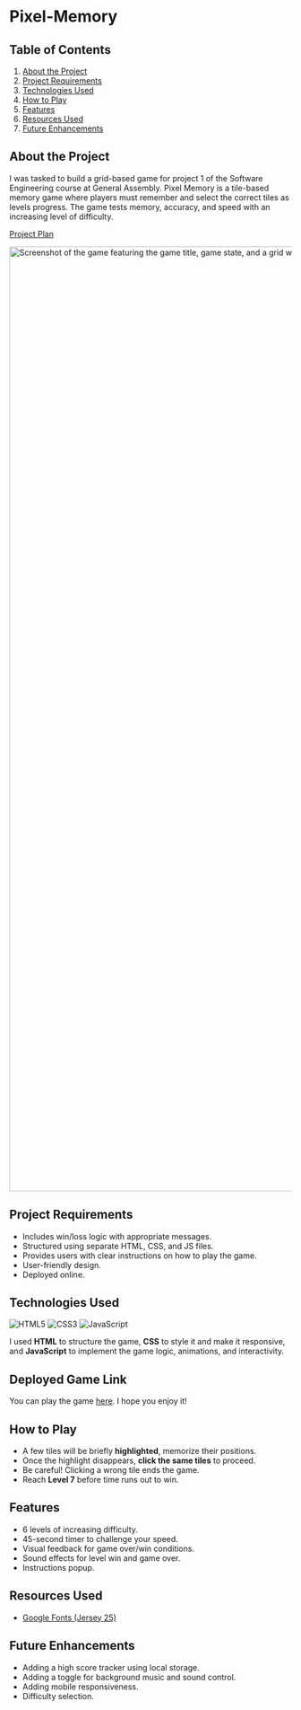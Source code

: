 # Pixel-Memory

## Table of Contents 
1. [About the Project](#about-the-project)  
2. [Project Requirements](#project-requirements)  
3. [Technologies Used](#technologies-used)  
4. [How to Play](#how-to-play)  
5. [Features](#features)  
6. [Resources Used](#resources-used)  
7. [Future Enhancements](#future-enhancements)

## About the Project

I was tasked to build a grid-based game for project 1 of the Software Engineering course at General Assembly. Pixel Memory is a tile-based memory game where players must remember and select the correct tiles as levels progress. The game tests memory, accuracy, and speed with an increasing level of difficulty.

[Project Plan](https://drive.google.com/file/d/1T4fWt54vrFo7DoWW4d_j4ULX6kQmmoRt/view?usp=sharing)

<img width="1346" height="1683" alt="Screenshot of the game featuring the game title, game state, and a grid with highlighted tiles." src="https://github.com/user-attachments/assets/2193ad2f-96ee-41d6-998a-940792f7c848" />

## Project Requirements
- Includes win/loss logic with appropriate messages.
- Structured using separate HTML, CSS, and JS files.
- Provides users with clear instructions on how to play the game.
- User-friendly design.
- Deployed online.

## Technologies Used
![HTML5](https://img.shields.io/badge/HTML5-E34F26?style=for-the-badge&logo=html5&logoColor=white)
![CSS3](https://img.shields.io/badge/CSS3-1572B6?style=for-the-badge&logo=css3&logoColor=white)
![JavaScript](https://img.shields.io/badge/JavaScript-F7DF1E?style=for-the-badge&logo=javascript&logoColor=black)

I used **HTML** to structure the game, **CSS** to style it and make it responsive, and **JavaScript** to implement the game logic, animations, and interactivity.

## Deployed Game Link
You can play the game [here](https://zainnalthamer.github.io/Pixel-Memory/). I hope you enjoy it!

## How to Play

- A few tiles will be briefly **highlighted**, memorize their positions.
- Once the highlight disappears, **click the same tiles** to proceed.
- Be careful! Clicking a wrong tile ends the game.
- Reach **Level 7** before time runs out to win.

## Features

- 6 levels of increasing difficulty.
- 45-second timer to challenge your speed.
- Visual feedback for game over/win conditions.
- Sound effects for level win and game over.
- Instructions popup.

## Resources Used
- [Google Fonts (Jersey 25)](https://fonts.google.com/specimen/Jersey+25)

## Future Enhancements 
- Adding a high score tracker using local storage.
- Adding a toggle for background music and sound control.
- Adding mobile responsiveness.
- Difficulty selection.